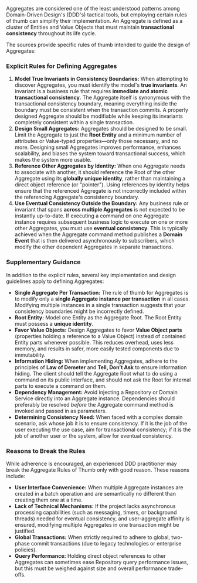 Aggregates are considered one of the least understood patterns among Domain-Driven Design's (DDD's) tactical tools, but employing certain rules of thumb can simplify their implementation. An Aggregate is defined as a cluster of Entities and Value Objects that must maintain **transactional consistency** throughout its life cycle.

The sources provide specific rules of thumb intended to guide the design of Aggregates:

### Explicit Rules for Defining Aggregates

1.  **Model True Invariants in Consistency Boundaries:** When attempting to discover Aggregates, you must identify the model's **true invariants**. An invariant is a business rule that requires **immediate and atomic transactional consistency**. The Aggregate itself is synonymous with the transactional consistency boundary, meaning everything inside the boundary must be consistent when the transaction commits. A properly designed Aggregate should be modifiable while keeping its invariants completely consistent within a single transaction.
2.  **Design Small Aggregates:** Aggregates should be designed to be small. Limit the Aggregate to just the **Root Entity** and a minimum number of attributes or Value-typed properties—only those necessary, and no more. Designing small Aggregates improves performance, enhances scalability, and biases the system toward transactional success, which makes the system more usable.
3.  **Reference Other Aggregates by Identity:** When one Aggregate needs to associate with another, it should reference the Root of the other Aggregate using its **globally unique identity**, rather than maintaining a direct object reference (or "pointer"). Using references by identity helps ensure that the referenced Aggregate is not incorrectly included within the referencing Aggregate's consistency boundary.
4.  **Use Eventual Consistency Outside the Boundary:** Any business rule or invariant that spans **across multiple Aggregates** is not expected to be instantly up-to-date. If executing a command on one Aggregate instance requires subsequent business logic to execute on one or more other Aggregates, you must use **eventual consistency**. This is typically achieved when the Aggregate command method publishes a **Domain Event** that is then delivered asynchronously to subscribers, which modify the other dependent Aggregates in separate transactions.

### Supplementary Guidance

In addition to the explicit rules, several key implementation and design guidelines apply to defining Aggregates:

*   **Single Aggregate Per Transaction:** The rule of thumb for Aggregates is to modify only a **single Aggregate instance per transaction** in all cases. Modifying multiple instances in a single transaction suggests that your consistency boundaries might be incorrectly defined.
*   **Root Entity:** Model one Entity as the Aggregate Root. The Root Entity must possess a **unique identity**.
*   **Favor Value Objects:** Design Aggregates to favor **Value Object parts** (properties holding a reference to a Value Object) instead of contained Entity parts whenever possible. This reduces overhead, uses less memory, and results in safer, more easily tested components due to immutability.
*   **Information Hiding:** When implementing Aggregates, adhere to the principles of **Law of Demeter** and **Tell, Don’t Ask** to ensure information hiding. The client should tell the Aggregate Root what to do using a command on its public interface, and should not ask the Root for internal parts to execute a command on them.
*   **Dependency Management:** Avoid injecting a Repository or Domain Service directly into an Aggregate instance. Dependencies should preferably be resolved *before* the Aggregate command method is invoked and passed in as parameters.
*   **Determining Consistency Need:** When faced with a complex domain scenario, ask whose job it is to ensure consistency. If it is the job of the user executing the use case, aim for transactional consistency; if it is the job of another user or the system, allow for eventual consistency.

### Reasons to Break the Rules

While adherence is encouraged, an experienced DDD practitioner may break the Aggregate Rules of Thumb only with good reason. These reasons include:

*   **User Interface Convenience:** When multiple Aggregate instances are created in a batch operation and are semantically no different than creating them one at a time.
*   **Lack of Technical Mechanisms:** If the project lacks asynchronous processing capabilities (such as messaging, timers, or background threads) needed for eventual consistency, and user-aggregate affinity is ensured, modifying multiple Aggregates in one transaction might be justified.
*   **Global Transactions:** When strictly required to adhere to global, two-phase commit transactions (due to legacy technologies or enterprise policies).
*   **Query Performance:** Holding direct object references to other Aggregates can sometimes ease Repository query performance issues, but this must be weighed against size and overall performance trade-offs.